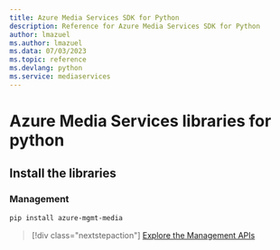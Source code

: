 ```yaml
---
title: Azure Media Services SDK for Python
description: Reference for Azure Media Services SDK for Python
author: lmazuel
ms.author: lmazuel
ms.data: 07/03/2023
ms.topic: reference
ms.devlang: python
ms.service: mediaservices
---
```

# Azure Media Services libraries for python

## Install the libraries


### Management

```bash
pip install azure-mgmt-media
```
> [!div class="nextstepaction"]
> [Explore the Management APIs](/python/api/overview/azure/mediaservices/management)